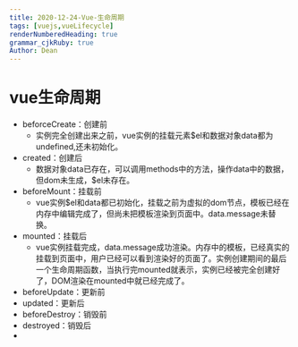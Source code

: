 ```yaml
---
title: 2020-12-24-Vue-生命周期
tags: [vuejs,vueLifecycle]
renderNumberedHeading: true
grammar_cjkRuby: true
Author: Dean
---
```

# vue生命周期
- beforceCreate：创建前
	- 实例完全创建出来之前，vue实例的挂载元素$el和数据对象data都为undefined,还未初始化。
- created：创建后
	- 数据对象data已存在，可以调用methods中的方法，操作data中的数据，但dom未生成，$el未存在。
- beforeMount：挂载前
	- vue实例$el和data都已初始化，挂载之前为虚拟的dom节点，模板已经在内存中编辑完成了，但尚未把模板渲染到页面中。data.message未替换。
- mounted：挂载后
	- vue实例挂载完成，data.message成功渲染。内存中的模板，已经真实的挂载到页面中，用户已经可以看到渲染好的页面了。实例创建期间的最后一个生命周期函数，当执行完mounted就表示，实例已经被完全创建好了，DOM渲染在mounted中就已经完成了。
- beforeUpdate：更新前
- updated：更新后
- beforeDestroy：销毁前
- destroyed：销毁后
- 

